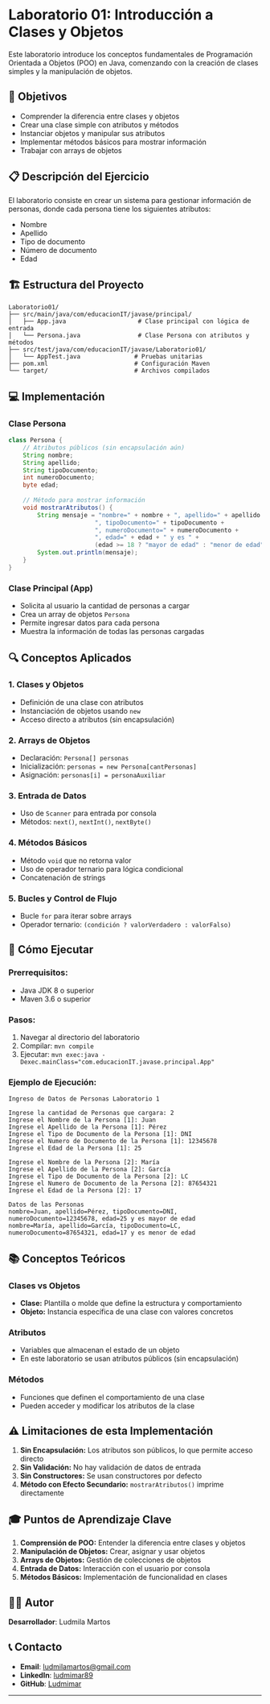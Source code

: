 # Laboratorio 01: Introducción a Clases y Objetos

Este laboratorio introduce los conceptos fundamentales de Programación Orientada a Objetos (POO) en Java, comenzando con la creación de clases simples y la manipulación de objetos.

## 🎯 Objetivos

- Comprender la diferencia entre clases y objetos
- Crear una clase simple con atributos y métodos
- Instanciar objetos y manipular sus atributos
- Implementar métodos básicos para mostrar información
- Trabajar con arrays de objetos

## 📋 Descripción del Ejercicio

El laboratorio consiste en crear un sistema para gestionar información de personas, donde cada persona tiene los siguientes atributos:
- Nombre
- Apellido  
- Tipo de documento
- Número de documento
- Edad

## 🏗️ Estructura del Proyecto

```
Laboratorio01/
├── src/main/java/com/educacionIT/javase/principal/
│   ├── App.java                    # Clase principal con lógica de entrada
│   └── Persona.java                # Clase Persona con atributos y métodos
├── src/test/java/com/educacionIT/javase/Laboratorio01/
│   └── AppTest.java               # Pruebas unitarias
├── pom.xml                        # Configuración Maven
└── target/                        # Archivos compilados
```

## 💻 Implementación

### Clase Persona
```java
class Persona {
    // Atributos públicos (sin encapsulación aún)
    String nombre;
    String apellido;
    String tipoDocumento;
    int numeroDocumento;
    byte edad;
    
    // Método para mostrar información
    void mostrarAtributos() {
        String mensaje = "nombre=" + nombre + ", apellido=" + apellido + 
                        ", tipoDocumento=" + tipoDocumento + 
                        ", numeroDocumento=" + numeroDocumento + 
                        ", edad=" + edad + " y es " + 
                        (edad >= 18 ? "mayor de edad" : "menor de edad");
        System.out.println(mensaje);
    }
}
```

### Clase Principal (App)
- Solicita al usuario la cantidad de personas a cargar
- Crea un array de objetos `Persona`
- Permite ingresar datos para cada persona
- Muestra la información de todas las personas cargadas

## 🔍 Conceptos Aplicados

### 1. **Clases y Objetos**
- Definición de una clase con atributos
- Instanciación de objetos usando `new`
- Acceso directo a atributos (sin encapsulación)

### 2. **Arrays de Objetos**
- Declaración: `Persona[] personas`
- Inicialización: `personas = new Persona[cantPersonas]`
- Asignación: `personas[i] = personaAuxiliar`

### 3. **Entrada de Datos**
- Uso de `Scanner` para entrada por consola
- Métodos: `next()`, `nextInt()`, `nextByte()`

### 4. **Métodos Básicos**
- Método `void` que no retorna valor
- Uso de operador ternario para lógica condicional
- Concatenación de strings

### 5. **Bucles y Control de Flujo**
- Bucle `for` para iterar sobre arrays
- Operador ternario: `(condición ? valorVerdadero : valorFalso)`

## 🚀 Cómo Ejecutar

### Prerrequisitos:
- Java JDK 8 o superior
- Maven 3.6 o superior

### Pasos:
1. Navegar al directorio del laboratorio
2. Compilar: `mvn compile`
3. Ejecutar: `mvn exec:java -Dexec.mainClass="com.educacionIT.javase.principal.App"`

### Ejemplo de Ejecución:
```
Ingreso de Datos de Personas Laboratorio 1

Ingrese la cantidad de Personas que cargara: 2
Ingrese el Nombre de la Persona [1]: Juan
Ingrese el Apellido de la Persona [1]: Pérez
Ingrese el Tipo de Documento de la Persona [1]: DNI
Ingrese el Numero de Documento de la Persona [1]: 12345678
Ingrese el Edad de la Persona [1]: 25

Ingrese el Nombre de la Persona [2]: María
Ingrese el Apellido de la Persona [2]: García
Ingrese el Tipo de Documento de la Persona [2]: LC
Ingrese el Numero de Documento de la Persona [2]: 87654321
Ingrese el Edad de la Persona [2]: 17

Datos de las Personas
nombre=Juan, apellido=Pérez, tipoDocumento=DNI, numeroDocumento=12345678, edad=25 y es mayor de edad
nombre=María, apellido=García, tipoDocumento=LC, numeroDocumento=87654321, edad=17 y es menor de edad
```

## 📚 Conceptos Teóricos

### Clases vs Objetos
- **Clase:** Plantilla o molde que define la estructura y comportamiento
- **Objeto:** Instancia específica de una clase con valores concretos

### Atributos
- Variables que almacenan el estado de un objeto
- En este laboratorio se usan atributos públicos (sin encapsulación)

### Métodos
- Funciones que definen el comportamiento de una clase
- Pueden acceder y modificar los atributos de la clase

## ⚠️ Limitaciones de esta Implementación

1. **Sin Encapsulación:** Los atributos son públicos, lo que permite acceso directo
2. **Sin Validación:** No hay validación de datos de entrada
3. **Sin Constructores:** Se usan constructores por defecto
4. **Método con Efecto Secundario:** `mostrarAtributos()` imprime directamente

## 🎓 Puntos de Aprendizaje Clave

1. **Comprensión de POO:** Entender la diferencia entre clases y objetos
2. **Manipulación de Objetos:** Crear, asignar y usar objetos
3. **Arrays de Objetos:** Gestión de colecciones de objetos
4. **Entrada de Datos:** Interacción con el usuario por consola
5. **Métodos Básicos:** Implementación de funcionalidad en clases

## 👨‍💻 Autor

**Desarrollador**: Ludmila Martos

## 📞 Contacto

- **Email**: [ludmilamartos@gmail.com](mailto:ludmilamartos@gmail.com)
- **LinkedIn**: [ludmimar89](https://www.linkedin.com/in/ludmimar89/)
- **GitHub**: [Ludmimar](https://github.com/Ludmimar)

---